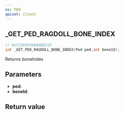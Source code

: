 ```yaml
---
ns: PED
apiset: client
---
```

## _GET_PED_RAGDOLL_BONE_INDEX

```c
// 0xC5303F460A40D21D
int _GET_PED_RAGDOLL_BONE_INDEX(Ped ped,int boneId);
```

Returns boneIndex

## Parameters
* **ped**:
* **boneId**:

## Return value

